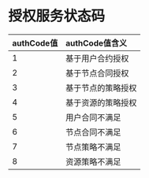 # 授权服务状态码

| **authCode值** | **authCode值含义** |
| :--- | :--- |
| 1 | 基于用户合约授权 |
| 2 | 基于节点合同授权 |
| 3 | 基于节点的策略授权 |
| 4 | 基于资源的策略授权 |
| 5 | 用户合同不满足 |
| 6 | 节点合同不满足 |
| 7 | 节点策略不满足 |
| 8 | 资源策略不满足 |

